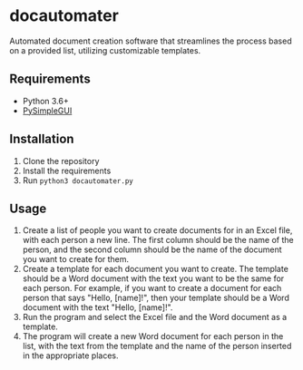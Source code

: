 # docautomater

Automated document creation software that streamlines the process based on a provided list, utilizing customizable templates.

## Requirements

- Python 3.6+
- [PySimpleGUI](https://pysimplegui.readthedocs.io/en/latest/)

## Installation
1. Clone the repository
2. Install the requirements
3. Run `python3 docautomater.py`

## Usage
1. Create a list of people you want to create documents for in an Excel file, with each person a new line. The first column should be the name of the person, and the second column should be the name of the document you want to create for them.
2. Create a template for each document you want to create. The template should be a Word document with the text you want to be the same for each person. For example, if you want to create a document for each person that says "Hello, [name]!", then your template should be a Word document with the text "Hello, [name]!".
3. Run the program and select the Excel file and the Word document as a template.
4. The program will create a new Word document for each person in the list, with the text from the template and the name of the person inserted in the appropriate places.